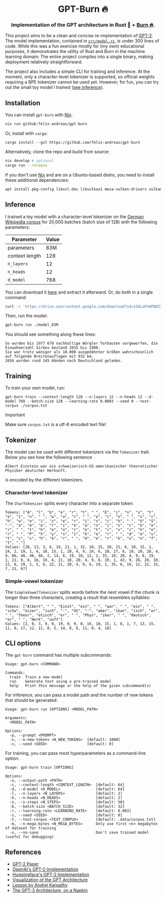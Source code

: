 <div align="center">

# GPT-Burn 🔥

### Implementation of the GPT architecture in Rust 🦀 + [Burn 🔥](https://burn.dev/).

</div>

This project aims to be a clean and concise re-implementation of [GPT-2](https://cdn.openai.com/better-language-models/language_models_are_unsupervised_multitask_learners.pdf). The model implementation, contained in [`src/model.rs`](src/model.rs), is under 300 lines of code. While this was a fun exercise mostly for (my own) educational purposes, it demonstrates the utility of Rust and Burn in the machine learning domain: The entire project compiles into a single binary, making deployment relatively straightforward.

The project also includes a simple CLI for training and inference. At the moment, only a character-level tokenizer is supported, so official weights requiring a BPE tokenizer cannot be used yet. However, for fun, you can try out the small toy model I trained ([see inference](#inference)).

## Installation

You can install `gpt-burn` with [Nix](https://nixos.org/):

```sh
nix run github:felix-andreas/gpt-burn
```

Or, install with `cargo`:

```
cargo install --git https://github.com/felix-andreas/gpt-burn
```

Alternatively, clone the repo and build from source:

```sh
nix develop # optional
cargo run --release
```

If you don't use [Nix](https://nixos.org/) and are on a Ubuntu-based distro, you need to install these additional dependencies:

```sh
apt install pkg-config libssl-dev libvulkan1 mesa-vulkan-drivers vulkan-tools
```

## Inference

I trained a toy model with a character-level tokenizer on the [German Wikipedia corpus](https://github.com/GermanT5/wikipedia2corpus) for 20,000 batches (batch size of 128) with the following parameters:

| Parameter      | Value  |
| -------------- | ------ |
| parameters     | 83M    |
| context length | 128    |
| `n_layers`     | 12     |
| `n_heads`      | 12     |
| `d_model`      | 768    |

You can download it [here](https://drive.usercontent.google.com/download?id=1GGLaPnmPQ8Z2B9vJQoI6-K128X9LJKG0&export=download) and extract it afterward. Or, do both in a single command:

```sh
curl -s 'https://drive.usercontent.google.com/download?id=1GGLaPnmPQ8Z2B9vJQoI6-K128X9LJKG0&export=download&confirm=t' | tar xzf -
```

Then, run the model:

```sh
gpt-burn run ./model_83M
```

You should see something along these lines:

```
So wurden bis 1977 679 nachhaltige Wörgler Torbauten vorgeworfen, die Einwohnerzahl Sirkes bestand 2015 bis 1998.
Sie war trotz weniger als 10.000 ausgedehnter Größen wahrscheinlich auf folgende Breitenauflagen mit 932 km.
2016 wurden rund 145 Händen nach Deutschland geladen.
```

## Training

To train your own model, run:

```
gpt-burn train --context-length 128 --n-layers 12 --n-heads 12 --d-model 768 --batch-size 128 --learning-rate 0.0003 --seed 0 --text-corpus ./corpus.txt
```

> [!IMPORTANT]
> Make sure `corpus.txt` is a utf-8 encoded text file!

## Tokenizer

The model can be used with different tokenizers via the `Tokenizer` trait. Below you see how the following sentence

```
Albert Einstein war ein schweizerisch-US-amerikanischer theoretischer Physiker deutscher Herkunft.
```

is encoded by the different tokenizers.

### Character-level tokenizer

The `CharTokenizer` splits every character into a separate token:

```
Tokens: ["A", "l", "b", "e", "r", "t", " ", "E", "i", "n", "s", "t", "e", "i", "n", " ", "w", "a", "r", " ", "e", "i", "n", " ", "s", "c", "h", "w", "e", "i", "z", "e", "r", "i", "s", "c", "h", "-", "U", "S", "-", "a", "m", "e", "r", "i", "k", "a", "n", "i", "s", "c", "h", "e", "r", " ", "t", "h", "e", "o", "r", "e", "t", "i", "s", "c", "h", "e", "r", " ", "P", "h", "y", "s", "i", "k", "e", "r", " ", "d", "e", "u", "t", "s", "c", "h", "e", "r", " ", "H", "e", "r", "k", "u", "n", "f", "t", "."]
Values: [28, 13, 3, 6, 19, 21, 1, 32, 10, 15, 20, 21, 6, 10, 15, 1, 24, 2, 19, 1, 6, 10, 15, 1, 20, 4, 9, 24, 6, 10, 27, 6, 19, 10, 20, 4, 9, 66, 48, 46, 66, 2, 14, 6, 19, 10, 12, 2, 15, 10, 20, 4, 9, 6, 19, 1, 21, 9, 6, 16, 19, 6, 21, 10, 20, 4, 9, 6, 19, 1, 43, 9, 26, 20, 10, 12, 6, 19, 1, 5, 6, 22, 21, 20, 4, 9, 6, 19, 1, 35, 6, 19, 12, 22, 15, 7, 21, 67]
```

### Simple-vowel tokenizer

The `SimpleVowelTokenizer` splits words before the next vowel if the chunk is longer than three characters, creating a result that resembles syllables:

```
Tokens: ["Albert", " ", "Einst", "ein", " ", "war", " ", "ein", " ", "schw", "eizer", "isch", "-", "US", "-", "amer", "ikan", "isch", "er", " ", "theor", "etisch", "er", " ", "Phys", "iker", " ", "deutsch", "er", " ", "Herk", "unft"]
Values: [2, 0, 3, 9, 0, 19, 0, 9, 0, 16, 10, 15, 1, 6, 1, 7, 13, 15, 11, 0, 17, 12, 11, 0, 5, 14, 0, 8, 11, 0, 4, 18]
```

## CLI options

The `gpt-burn` command has multiple subcommands:

```
Usage: gpt-burn <COMMAND>

Commands:
  train  Train a new model
  run    Generate text using a pre-trained model
  help   Print this message or the help of the given subcommand(s)
```

For inference, you can pass a model path and the number of new tokens that should be generated:

```
Usage: gpt-burn run [OPTIONS] <MODEL_PATH>

Arguments:
  <MODEL_PATH>

Options:
  -p, --prompt <PROMPT>
  -n, --n-new-tokens <N_NEW_TOKENS>  [default: 1000]
  -s, --seed <SEED>                  [default: 0]
```

For training, you can pass most hyperparameters as a command-line option:

```
Usage: gpt-burn train [OPTIONS]

Options:
  -o, --output-path <PATH>
  -c, --context-length <CONTEXT_LENGTH>  [default: 64]
  -d, --d-model <D_MODEL>                [default: 64]
  -l, --n-layers <N_LAYERS>              [default: 2]
  -h, --n-heads <N_HEADS>                [default: 2]
  -n, --n-steps <N_STEPS>                [default: 50]
  -b, --batch-size <BATCH_SIZE>          [default: 32]
  -r, --learning-rate <LEARNING_RATE>    [default: 0.003]
  -s, --seed <SEED>                      [default: 0]
  -t, --text-corpus <TEXT_CORPUS>        [default: .data/corpus.txt]
  -m, --n-mega-bytes <N_MEGA_BYTES>      Only use first <n> megabytes of dataset for training
  -x, --no-save                          Don't save trained model (useful for debugging)
```

## References

* [GPT-2 Paper](https://cdn.openai.com/better-language-models/language_models_are_unsupervised_multitask_learners.pdf)
* [OpenAI's GPT-2 Implementation](https://github.com/openai/gpt-2/blob/master/src/model.py)
* [Huggingface's GPT-2 Implementation](https://github.com/huggingface/transformers/blob/main/src/transformers/models/gpt2/modeling_gpt2.py)
* [Visualization of the GPT Architecture](https://en.wikipedia.org/wiki/Generative_pre-trained_transformer#/media/File:Full_GPT_architecture.svg)
* [Lesson by Andrej Karpathy](https://www.youtube.com/watch?v=kCc8FmEb1nY)
* [The GPT-3 Architecture, on a Napkin](https://dugas.ch/artificial_curiosity/GPT_architecture.html)
